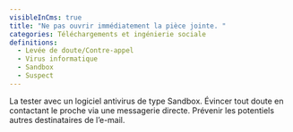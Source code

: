 ```yaml
---
visibleInCms: true
title: "Ne pas ouvrir immédiatement la pièce jointe. "
categories: Téléchargements et ingénierie sociale
definitions:
  - Levée de doute/Contre-appel
  - Virus informatique
  - Sandbox
  - Suspect
---
```

<!--StartFragment-->

La tester avec un logiciel antivirus de type Sandbox. Évincer tout doute en contactant le proche via une messagerie directe. Prévenir les potentiels autres destinataires de l’e-mail.

<!--EndFragment-->